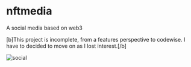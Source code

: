 # nftmedia
 A social media based on web3
 
[b]This project is incomplete, from a features perspective to codewise. I have to decided to move on as I lost interest.[/b]
 
![social](https://user-images.githubusercontent.com/33054370/200270633-71de99f0-bb79-47c7-8419-03d2b9e4da76.jpg)

